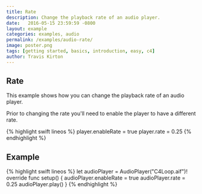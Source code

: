 ```yaml
---
title: Rate
description: Change the playback rate of an audio player.
date:   2016-05-15 23:59:59 -0800
layout: example
categories: examples, audio
permalink: /examples/audio-rate/
image: poster.png
tags: [getting started, basics, introduction, easy, c4]
author: Travis Kirton
---
```

## Rate
This example shows how you can change the playback rate of an audio player.

Prior to changing the rate you'll need to enable the player to have a different rate.

{% highlight swift lineos %}
player.enableRate = true
player.rate = 0.25
{% endhighlight %}

## Example
{% highlight swift lineos %}
let audioPlayer = AudioPlayer("C4Loop.aif")!
override func setup() {
    audioPlayer.enableRate = true
    audioPlayer.rate = 0.25
    audioPlayer.play()
}
{% endhighlight %}
